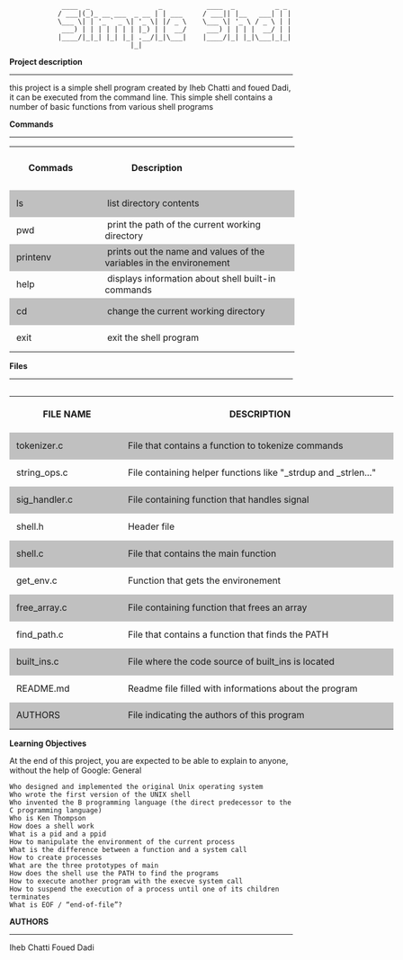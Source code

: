 ```
 			 ____  _                 _       	 ____  _    	  _ _ 
			/ ___|(_)_ __ ___  _ __ | | ___  	/ ___|| |__   ___| | |
			\___ \| | '_ ` _ \| '_ \| |/ _ \ 	\___ \| '_ \ / _ \ | |
			 ___) | | | | | | | |_) | |  __/ 	 ___) | | | |  __/ | |
			|____/|_|_| |_| |_| .__/|_|\___| 	|____/|_| |_|\___|_|_|
			                  |_|                                  

```
<strong>Project description</strong>

<hr>

this project is a simple shell program created by Iheb Chatti and foued Dadi, it can be executed from the command line. This simple shell contains a number of basic functions from various shell programs


<strong> Commands </strong>

<hr>


<table style="width: 507px;">
<tbody>
<tr style="height: 77px;">
<td style="width: 188px; height: 77px;">&nbsp; &nbsp; &nbsp;<strong>&nbsp;Commads</strong></td>
<td style="width: 494px; height: 77px;">&nbsp; &nbsp; &nbsp; &nbsp; &nbsp; &nbsp;<strong>Description</strong></td>
</tr>
<tr style="height: 48px;background-color:#C0C0C0">
<td style="width: 188px; height: 48px;">&nbsp;ls</td>
<td style="width: 494px; height: 48px;">&nbsp;list directory contents</td>
</tr>
<tr style="height: 48px;">
<td style="width: 188px; height: 48px;">&nbsp;pwd</td>
<td style="width: 494px; height: 48px;">&nbsp;print the path of the current working directory</td>
</tr>
<tr style="height: 48px;background-color:#C0C0C0">
<td style="width: 137px; height: 48px;">&nbsp;printenv</td>
<td style="width: 369px; height: 48px;">&nbsp;prints out the name and values of the variables in the environement</td>
</tr>
<tr style="height: 48px;">
<td style="width: 137px; height: 48px;">&nbsp;help</td>
<td style="width: 369px; height: 48px;">&nbsp;displays information about shell built-in commands</td>
</tr>
<tr style="height: 48px;background-color:#C0C0C0">
<td style="width: 137px; height: 48px;">&nbsp;cd</td>
<td style="width: 369px; height: 48px;">&nbsp;change the current working directory</td>
</tr>
<tr style="height: 48px;">
<td style="width: 137px; height: 48px;">&nbsp;exit</td>
<td style="width: 369px; height: 48px;">&nbsp;exit the shell program</td>
</tr>
</tbody>
</table>


<strong> Files </strong>

<hr>


<table style="width: 683px; float: left;">
<tbody>
<tr style="height: 64px;">
<td style="width: 188px; height: 64px;">&nbsp; &nbsp; &nbsp; &nbsp; &nbsp; &nbsp; <strong>FILE NAME</strong>&nbsp;</td>
<td style="width: 494px; height: 64px;">&nbsp; &nbsp; &nbsp; &nbsp; &nbsp; &nbsp; &nbsp; &nbsp; &nbsp; &nbsp; &nbsp; &nbsp; &nbsp; &nbsp; &nbsp; &nbsp; &nbsp; &nbsp; &nbsp; &nbsp; &nbsp; &nbsp;<strong>DESCRIPTION</strong></td>
</tr>
<tr style="height: 48px;background-color:#C0C0C0">
<td style="width: 188px; height: 48px;">&nbsp;tokenizer.c</td>
<td style="width: 494px; height: 48px;">&nbsp;File that contains a function to tokenize commands</td>
</tr>
<tr style="height: 48px;">
<td style="width: 188px; height: 48px;">&nbsp;string_ops.c</td>
<td style="width: 494px; height: 48px;">&nbsp;File containing helper functions like "_strdup and _strlen..."</td>
</tr>
<tr style="height: 48px;background-color:#C0C0C0">
<td style="width: 188px; height: 48px;">&nbsp;sig_handler.c</td>
<td style="width: 494px; height: 48px;">&nbsp;File containing function that handles signal</td>
</tr>
<tr style="height: 48px;">
<td style="width: 188px; height: 48px;">&nbsp;shell.h&nbsp;</td>
<td style="width: 494px; height: 48px;">&nbsp;Header file&nbsp;</td>
</tr>
<tr style="height: 48px;background-color:#C0C0C0">
<td style="width: 188px; height: 48px;">&nbsp;shell.c</td>
<td style="width: 494px; height: 48px;">&nbsp;File that contains the main function&nbsp;</td>
</tr>
<tr style="height: 48px;">
<td style="width: 188px; height: 48px;">&nbsp;get_env.c</td>
<td style="width: 494px; height: 48px;">&nbsp;Function that gets the environement&nbsp;&nbsp;</td>
</tr>
<tr style="height: 48px;background-color:#C0C0C0">
<td style="width: 188px; height: 48px;">&nbsp;free_array.c</td>
<td style="width: 494px; height: 48px;">&nbsp;File containing function that frees an array</td>
</tr>
<tr style="height: 48px;">
<td style="width: 188px; height: 48px;">&nbsp;find_path.c</td>
<td style="width: 494px; height: 48px;">&nbsp;File that contains a function that finds the PATH</td>
</tr>
<tr style="height: 48px;background-color:#C0C0C0">
<td style="width: 188px; height: 48px;">&nbsp;built_ins.c</td>
<td style="width: 494px; height: 48px;">&nbsp;File where the code source of built_ins is located</td>
</tr>
<tr style="height: 48px;">
<td style="width: 188px; height: 48px;">&nbsp;README.md</td>
<td style="width: 494px; height: 48px;">&nbsp;Readme file filled with informations about the program</td>
</tr>
<tr style="height: 48px;background-color:#C0C0C0">
<td style="width: 188px; height: 48px;">&nbsp;AUTHORS</td>
<td style="width: 494px; height: 48px;">&nbsp;File indicating the authors of this program&nbsp;</td>
</tr>
</tbody>
</table>


<strong> Learning Objectives </strong>

At the end of this project, you are expected to be able to explain to anyone, without the help of Google:
General

    Who designed and implemented the original Unix operating system
    Who wrote the first version of the UNIX shell
    Who invented the B programming language (the direct predecessor to the C programming language)
    Who is Ken Thompson
    How does a shell work
    What is a pid and a ppid
    How to manipulate the environment of the current process
    What is the difference between a function and a system call
    How to create processes
    What are the three prototypes of main
    How does the shell use the PATH to find the programs
    How to execute another program with the execve system call
    How to suspend the execution of a process until one of its children terminates
    What is EOF / “end-of-file”?


<strong>AUTHORS</strong>

<hr>

Iheb Chatti
Foued Dadi
